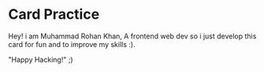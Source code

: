 # Card Practice
 Hey! i am Muhammad Rohan Khan, A frontend web dev so i just develop this card for fun and to improve my skills :).

 "Happy Hacking!" ;)